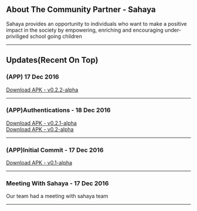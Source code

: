 <head><title>Sahaya</title></head>
<div>
<h2>About The Community Partner - Sahaya</h2>
<p>Sahaya provides an opportunity to individuals who want to make a positive impact in the society by empowering, enriching and encouraging under-priviliged school going children</p>
</div>
<hr/>
<h2>Updates(Recent On Top)</h2>
<div>
<h3>(APP) 17 Dec 2016</h3>
<a href="https://github.com/HITAM-EPICS/sahaya/releases/download/v0.2.2-alpha/Sahaya-0.2.2-alpha.apk">Download APK - v0.2.2-alpha</a>
</div>
<hr/>
<div>
<h3>(APP)Authentications - 18 Dec 2016</h3>
<a href="https://github.com/HITAM-EPICS/sahaya/releases/download/v0.2.1-alpha/sahaya-v0.2.1-alpha.apk">Download APK - v0.2.1-alpha</a><br/>
<a href="https://github.com/HITAM-EPICS/sahaya/releases/download/v0.2-alpha/Sahaya.v0.2.alpha.apk">Download APK - v0.2-alpha</a>
</div>
<hr/>
<div>
<h3>(APP)Initial Commit - 17 Dec 2016</h3>
<a href="https://github.com/HITAM-EPICS/Sahaya/releases/download/v0.1-alpha/sahaya.apk">Download APK - v0.1-alpha</a>
</div>
<hr/>
<h3>Meeting With Sahaya - 17 Dec 2016</h3>
<p>Our team had a meeting with sahaya team</p>
<hr/>
